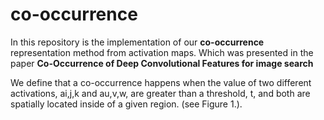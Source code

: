 # co-occurrence

In this repository is the implementation of our **co-occurrence** representation method from activation maps. Which was presented in the paper **Co-Occurrence of Deep Convolutional Features for image search**

We define that a co-occurrence happens when the value of two different activations, ai,j,k and au,v,w, are greater than a threshold, t, and both are spatially located inside of a given region. (see Figure 1.).
